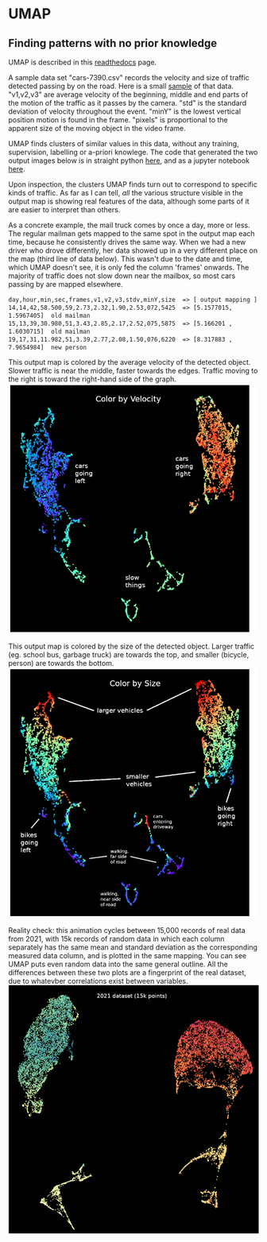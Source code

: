 # UMAP
## Finding patterns with no prior knowledge

UMAP is described in this [readthedocs](https://umap-learn.readthedocs.io/en/latest/parameters.html) page.

A sample data set "cars-7390.csv" records the velocity and size of traffic detected passing by on the road.
Here is a small [sample](https://github.com/jbeale1/UMAP/blob/main/cars_sample.csv) of that data.  "v1,v2,v3" are average velocity of the beginning, middle and end parts of the motion of the traffic as it passes by the camera. "std" is the standard deviation of velocity throughout the event. "minY" is the lowest vertical position motion is found in the frame. "pixels" is proportional to the apparent size of the moving object in the video frame.

UMAP finds clusters of similar values in this data, without any training, supervision, labelling or a-priori knowlege. The code that generated the two output images below is in straight python
[here](https://github.com/jbeale1/UMAP/blob/main/umap-example1.py), and as a jupyter notebook [here](https://github.com/jbeale1/UMAP/blob/main/umap-example1.ipynb).

Upon inspection, the clusters UMAP finds turn out to correspond to specific kinds of traffic. As far as I can tell, _all_ the various structure visible in the output map is showing real features of the data, although some parts of it are easier to interpret than others.

As a concrete example, the mail truck comes by once a day, more or less. The regular mailman gets mapped to the same spot in the output map each time, because he consistently drives the same way. When we had a new driver who drove differently, her data showed up in a very different place on the map (third line of data below). This wasn't due to the date and time, which UMAP doesn't see, it is only fed the column 'frames' onwards. The majority of traffic does not slow down near the mailbox, so most cars passing by are mapped elsewhere.
```
day,hour,min,sec,frames,v1,v2,v3,stdv,minY,size  => [ output mapping ]
14,14,42,58.500,59,2.73,2.32,1.90,2.53,072,5425  => [5.1577015, 1.5967405]  old mailman
15,13,39,30.980,51,3.43,2.85,2.17,2.52,075,5875  => [5.166201 , 1.6030715]  old mailman
19,17,31,11.982,51,3.39,2.77,2.08,1.50,076,6220  => [8.317883 , 7.9654984]  new person
```

This output map is colored by the average velocity of the detected object. Slower traffic is near the middle, faster towards the edges. Traffic moving to the right is toward the right-hand side of the graph.
![UMAP plot colored by speed](https://github.com/jbeale1/UMAP/blob/main/pics/car-data-Oct17-ColorV2-annotated.png?raw=true)

This output map is colored by the size of the detected object. Larger traffic (eg. school bus, garbage truck) are towards the top, and smaller (bicycle, person) are towards the bottom.
![UMAP plot colored by size](https://github.com/jbeale1/UMAP/blob/main/pics/car-data-Oct17-ColorSize-annotated.png?raw=true)

Reality check: this animation cycles between 15,000 records of real data from 2021, with 15k records of random data in which each column separately has the same mean and standard deviation as the corresponding measured data column, and is plotted in the same mapping. You can see UMAP puts even random data into the same general outline. All the differences between these two plots are a fingerprint of the real dataset, due to whatevber correlations exist between variables.
![real data and random](https://github.com/jbeale1/UMAP/blob/main/pics/Car-2021-random-compare.gif?raw=true)


